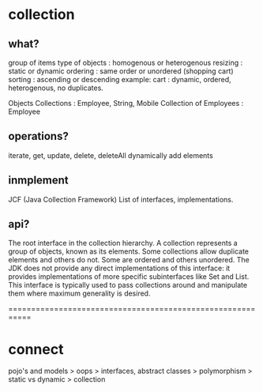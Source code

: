 # collection
## what?
group of items
type of objects : homogenous or heterogenous
resizing : static or dynamic
ordering : same order or unordered (shopping cart)
sorting : ascending or descending
example: cart : dynamic, ordered, heterogenous, no duplicates.

Objects Collections : Employee, String, Mobile
Collection of Employees : Employee 
## operations?
iterate, get, update, delete, deleteAll
dynamically add elements
## inmplement
JCF (Java Collection Framework)
List of interfaces, implementations. 

## api?
The root interface in the collection hierarchy. A collection represents a group of objects, known as its elements. Some collections allow duplicate elements and others do not. Some are ordered and others unordered. The JDK does not provide any direct implementations of this interface: it provides implementations of more specific subinterfaces like Set and List. This interface is typically used to pass collections around and manipulate them where maximum generality is desired.

===========================================================
# connect
pojo's and models > oops > interfaces, abstract classes > polymorphism > static vs dynamic > collection